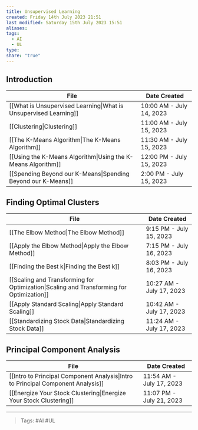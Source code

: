 ```yaml
---
title: Unsupervised Learning
created: Friday 14th July 2023 21:51
last modified: Saturday 15th July 2023 15:51
aliases: 
tags:
  - AI
  - UL
type: 
share: "true"
---
```


## Introduction
| File                                                                                    | Date Created             |
| --------------------------------------------------------------------------------------- | ------------------------ |
| [[What is Unsupervised Learning\|What is Unsupervised Learning]] | 10:00 AM - July 14, 2023 |
| [[Clustering\|Clustering]]                                       | 11:00 AM - July 15, 2023 |
| [[The K-Means Algorithm\|The K-Means Algorithm]]                 | 11:30 AM - July 15, 2023 |
| [[Using the K-Means Algorithm\|Using the K-Means Algorithm]]     | 12:00 PM - July 15, 2023 |
| [[Spending Beyond our K-Means\|Spending Beyond our K-Means]]     | 2:00 PM - July 15, 2023  |


## Finding Optimal Clusters
| File                                                                                                            | Date Created             |
| --------------------------------------------------------------------------------------------------------------- | ------------------------ |
| [[The Elbow Method\|The Elbow Method]]                                                   | 9:15 PM - July 15, 2023  |
| [[Apply the Elbow Method\|Apply the Elbow Method]]                                       | 7:15 PM - July 16, 2023  |
| [[Finding the Best k\|Finding the Best k]]                                               | 8:03 PM - July 16, 2023  |
| [[Scaling and Transforming for Optimization\|Scaling and Transforming for Optimization]] | 10:27 AM - July 17, 2023 |
| [[Apply Standard Scaling\|Apply Standard Scaling]]                                       | 10:42 AM - July 17, 2023 |
| [[Standardizing Stock Data\|Standardizing Stock Data]]                                   | 11:24 AM - July 17, 2023 |

## Principal Component Analysis
| File                                                                                                    | Date Created             |
| ------------------------------------------------------------------------------------------------------- | ------------------------ |
| [[Intro to Principal Component Analysis\|Intro to Principal Component Analysis]] | 11:54 AM - July 17, 2023 |
| [[Energize Your Stock Clustering\|Energize Your Stock Clustering]]               | 11:07 PM - July 21, 2023 |

---
>Tags: #AI #UL

